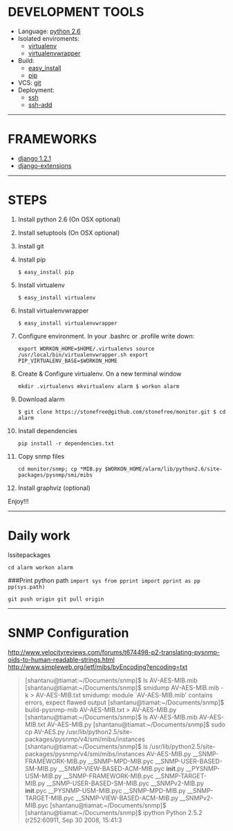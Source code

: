 DEVELOPMENT TOOLS
=================
*	Language: [python 2.6][0]
* Isolated enviroments: 
	* [virtualenv][1]
	*	[virtualenvwrapper][2]
*	Build: 
	* [easy_install][7]
	* [pip][3]
* VCS: [git][4]
* Deployment: 
	* [ssh][5] 
	* [ssh-add][6]

[0]: http://www.python.org/
[1]: http://pypi.python.org/pypi/virtualenv/
[2]: http://www.doughellmann.com/projects/virtualenvwrapper/
[3]: http://pip.openplans.org/
[4]: http://git-scm.com/
[5]: http://bashcurescancer.com/run_remote_commands_with_ssh.html
[6]: http://www.snailbook.com/faq/no-passphrase.auto.html
[7]: http://peak.telecommunity.com/DevCenter/EasyInstall

----------
FRAMEWORKS
==========
* [django 1.2.1][7]
* [django-extensions][8]

[7]: http://www.djangoproject.com/
[8]: http://code.google.com/p/django-command-extensions/

----------
STEPS
=====
1. Install python 2.6 (On OSX optional)
2. Install setuptools (On OSX optional)
3. Install git
	
4. Install pip

	`$ easy_install pip`

5. Install virtualenv

	`$ easy_install virtualenv`

6. Install virtualenvwrapper

	`$ easy_install virtualenvwrapper`
	
7. Configure environment. In your .bashrc or .profile write down:

	`export WORKON_HOME=$HOME/.virtualenvs
	source /usr/local/bin/virtualenvwrapper.sh
	export PIP_VIRTUALENV_BASE=$WORKON_HOME`

8. Create & Configure virtualenv. On a new terminal window

	`mkdir .virtualenvs
	mkvirtualenv alarm
	$ workon alarm`

9. Download alarm

	`$ git clone https://stonefree@github.com/stonefree/monitor.git
	$ cd alarm`
	
10. Install dependencies
	
	`pip install -r dependencies.txt`
	
11. Copy snmp files

	`cd monitor/snmp; cp *MIB.py $WORKON_HOME/alarm/lib/python2.6/site-packages/pysnmp/smi/mibs`

12. Install graphviz (optional)

Enjoy!!!

----------
Daily work
==========
lssitepackages

`cd alarm
workon alarm`
	
###Print python path
`import sys
from pprint import pprint as pp
pp(sys.path)`

`git push origin
git pull origin`

-----------
SNMP Configuration
===================
http://www.velocityreviews.com/forums/t674498-p2-translating-pysnmp-oids-to-human-readable-strings.html
http://www.simpleweb.org/ietf/mibs/byEncoding?encoding=txt

> [shantanu@tiamat:~/Documents/snmp]$ ls 
> AV-AES-MIB.mib
> [shantanu@tiamat:~/Documents/snmp]$ smidump AV-AES-MIB.mib -k > AV-AES-MIB.txt 
> smidump: module `AV-AES-MIB.mib' contains errors, expect flawed output
> [shantanu@tiamat:~/Documents/snmp]$ build-pysnmp-mib AV-AES-MIB.txt > AV-AES-MIB.py 
> [shantanu@tiamat:~/Documents/snmp]$ ls 
> AV-AES-MIB.mib AV-AES-MIB.txt AV-AES-MIB.py
> [shantanu@tiamat:~/Documents/snmp]$ sudo cp AV-AES.py /usr/lib/python2.5/site-packages/pysnmp/v4/smi/mibs/instances 
> [shantanu@tiamat:~/Documents/snmp]$ ls /usr/lib/python2.5/site-packages/pysnmp/v4/smi/mibs/instances 
> AV-AES-MIB.py __SNMP-FRAMEWORK-MIB.py __SNMP-MPD-MIB.pyc __SNMP-USER-BASED-SM-MIB.py __SNMP-VIEW-BASED-ACM-MIB.pyc __init__.py
> __PYSNMP-USM-MIB.py __SNMP-FRAMEWORK-MIB.pyc __SNMP-TARGET-MIB.py __SNMP-USER-BASED-SM-MIB.pyc __SNMPv2-MIB.py __init__.pyc
> __PYSNMP-USM-MIB.pyc __SNMP-MPD-MIB.py __SNMP-TARGET-MIB.pyc __SNMP-VIEW-BASED-ACM-MIB.py __SNMPv2-MIB.pyc
> [shantanu@tiamat:~/Documents/snmp]$ 
> [shantanu@tiamat:~/Documents/snmp]$ ipython 
> Python 2.5.2 (r252:60911, Sep 30 2008, 15:41:3
